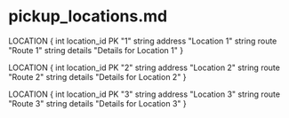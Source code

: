 # pickup_locations.md

LOCATION { int location_id PK "1" string address "Location 1" string route
"Route 1" string details "Details for Location 1" }

LOCATION { int location_id PK "2" string address "Location 2" string route
"Route 2" string details "Details for Location 2" }

LOCATION { int location_id PK "3" string address "Location 3" string route
"Route 3" string details "Details for Location 3" }
